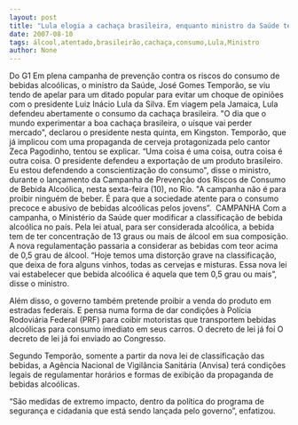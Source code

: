 ```yaml
---
layout: post
title: "Lula elogia a cachaça brasileira, enquanto ministro da Saúde tenta controlar o consumo de álcool"
date: 2007-08-10
tags: álcool,atentado,brasileirão,cachaça,consumo,Lula,Ministro
author: None
---
```

Do G1
Em plena campanha de preven&ccedil;&atilde;o contra os riscos do consumo de bebidas alco&oacute;licas, o ministro da Sa&uacute;de, Jos&eacute; Gomes Tempor&atilde;o, se viu tendo de apelar para um ditado popular para evitar um choque de opini&otilde;es com o presidente Luiz In&aacute;cio Lula da Silva. 
Em viagem pela Jamaica, Lula defendeu abertamente o consumo da cacha&ccedil;a brasileira. &quot;O dia que o mundo experimentar a boa cacha&ccedil;a brasileira, o u&iacute;sque vai perder mercado&quot;, declarou o presidente nesta quinta, em Kingston. 
Tempor&atilde;o, que j&aacute; implicou com uma propaganda de cerveja protagonizada pelo cantor Zeca Pagodinho, tentou se explicar. &ldquo;Uma coisa &eacute; uma coisa, outra coisa &eacute; outra coisa. O presidente defendeu a exporta&ccedil;&atilde;o de um produto brasileiro. Eu estou defendendo a conscientiza&ccedil;&atilde;o do consumo&quot;, disse o ministro, durante o lan&ccedil;amento da Campanha de Preven&ccedil;&atilde;o dos Riscos de Consumo de Bebida Alco&oacute;lica, nesta sexta-feira (10), no Rio.
&quot;A campanha n&atilde;o &eacute; para proibir ningu&eacute;m de beber. &Eacute; para que a sociedade atente para o consumo precoce e abusivo de bebidas alco&oacute;licas pelos jovens&rdquo;.&nbsp; 
CAMPANHA
Com a campanha, o Minist&eacute;rio da Sa&uacute;de quer modificar a classifica&ccedil;&atilde;o de bebida alco&oacute;lica no pa&iacute;s. Pela lei atual, para ser considerada alco&oacute;lica, a bebida tem de ter concentra&ccedil;&atilde;o de 13 graus ou mais de &aacute;lcool em sua composi&ccedil;&atilde;o. A nova regulamenta&ccedil;&atilde;o passaria a considerar as bebidas com teor acima de 0,5 grau de &aacute;lcool. 
&ldquo;Hoje temos uma distor&ccedil;&atilde;o grave na classifica&ccedil;&atilde;o, que deixa de fora alguns vinhos, todas as cervejas e misturas. Essa nova lei vai estabelecer que bebida alco&oacute;lica &eacute; aquela que tem 0,5 grau ou mais&rdquo;, disse o ministro. 

Al&eacute;m disso, o governo tamb&eacute;m pretende proibir a venda do produto em estradas federais. E pensa numa forma de dar condi&ccedil;&otilde;es &agrave; Pol&iacute;cia Rodovi&aacute;ria Federal (PRF) para coibir motoristas que transportem bebidas alco&oacute;licas para consumo imediato em seus carros. O decreto de lei j&aacute; foi O decreto de lei j&aacute; foi enviado ao Congresso. 

Segundo Tempor&atilde;o, somente a partir da nova lei de classifica&ccedil;&atilde;o das bebidas, a Ag&ecirc;ncia Nacional de Vigil&acirc;ncia Sanit&aacute;ria (Anvisa) ter&aacute; condi&ccedil;&otilde;es legais de regulamentar hor&aacute;rios e formas de exibi&ccedil;&atilde;o da propaganda de bebidas alco&oacute;licas. 

&ldquo;S&atilde;o medidas de extremo impacto, dentro da pol&iacute;tica do programa de seguran&ccedil;a e cidadania que est&aacute; sendo lan&ccedil;ada pelo governo&rdquo;, enfatizou. 